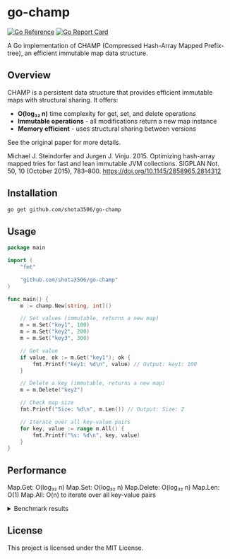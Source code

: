 # go-champ

[![Go Reference](https://pkg.go.dev/badge/github.com/shota3506/go-champ.svg)](https://pkg.go.dev/github.com/shota3506/go-champ)
[![Go Report Card](https://goreportcard.com/badge/github.com/shota3506/go-champ)](https://goreportcard.com/report/github.com/shota3506/go-champ)

A Go implementation of CHAMP (Compressed Hash-Array Mapped Prefix-tree), an efficient immutable map data structure.

## Overview

CHAMP is a persistent data structure that provides efficient immutable maps with structural sharing. It offers:
- **O(log₃₂ n)** time complexity for get, set, and delete operations
- **Immutable operations** - all modifications return a new map instance
- **Memory efficient** - uses structural sharing between versions

See the original paper for more details.

Michael J. Steindorfer and Jurgen J. Vinju. 2015. Optimizing hash-array mapped tries for fast and lean immutable JVM collections. SIGPLAN Not. 50, 10 (October 2015), 783–800. https://doi.org/10.1145/2858965.2814312

## Installation

```bash
go get github.com/shota3506/go-champ
```

## Usage

```go
package main

import (
	"fmt"

	"github.com/shota3506/go-champ"
)

func main() {
	m := champ.New[string, int]()

	// Set values (immutable, returns a new map)
	m = m.Set("key1", 100)
	m = m.Set("key2", 200)
	m = m.Set("key3", 300)

	// Get value
	if value, ok := m.Get("key1"); ok {
		fmt.Printf("key1: %d\n", value) // Output: key1: 100
	}

	// Delete a key (immutable, returns a new map)
	m = m.Delete("key2")

	// Check map size
	fmt.Printf("Size: %d\n", m.Len()) // Output: Size: 2

	// Iterate over all key-value pairs
	for key, value := range m.All() {
		fmt.Printf("%s: %d\n", key, value)
	}
}
```

## Performance

Map.Get: O(log₃₂ n)
Map.Set: O(log₃₂ n)
Map.Delete: O(log₃₂ n)
Map.Len: O(1)
Map.All: O(n) to iterate over all key-value pairs

<details>

<summary>Benchmark results</summary>

```
goos: darwin
goarch: arm64
pkg: github.com/shota3506/go-champ
cpu: Apple M3
BenchmarkMapGet/size_10-8               59344192                19.95 ns/op            0 B/op          0 allocs/op
BenchmarkMapGet/size_100-8              61596108                20.32 ns/op            0 B/op          0 allocs/op
BenchmarkMapGet/size_1000-8             40288735                30.02 ns/op            0 B/op          0 allocs/op
BenchmarkMapGet/size_10000-8            29187522                41.41 ns/op            0 B/op          0 allocs/op
BenchmarkMapGet/size_100000-8           20657718                59.40 ns/op            0 B/op          0 allocs/op
BenchmarkMapGet/size_1000000-8           4170073               278.3 ns/op             0 B/op          0 allocs/op
BenchmarkMapSet/update/size_10-8        10101579               120.5 ns/op           283 B/op          6 allocs/op
BenchmarkMapSet/update/size_100-8        6738126               177.8 ns/op           695 B/op          6 allocs/op
BenchmarkMapSet/update/size_1000-8               4709404               255.2 ns/op          1008 B/op          8 allocs/op
BenchmarkMapSet/update/size_10000-8              2676663               451.9 ns/op          1491 B/op          9 allocs/op
BenchmarkMapSet/update/size_100000-8             1543225               808.5 ns/op          1883 B/op         11 allocs/op
BenchmarkMapSet/update/size_1000000-8            1000000              1582 ns/op            2187 B/op         12 allocs/op
BenchmarkMapSet/insert/size_10-8                 1306065               981.2 ns/op          2176 B/op         12 allocs/op
BenchmarkMapSet/insert/size_100-8                1330926               976.0 ns/op          2179 B/op         12 allocs/op
BenchmarkMapSet/insert/size_1000-8               1300101               981.4 ns/op          2176 B/op         12 allocs/op
BenchmarkMapSet/insert/size_10000-8              1304326               976.2 ns/op          2183 B/op         12 allocs/op
BenchmarkMapSet/insert/size_100000-8             1216014              1013 ns/op            2215 B/op         12 allocs/op
BenchmarkMapSet/insert/size_1000000-8             936553              1312 ns/op            2338 B/op         13 allocs/op
BenchmarkMapDelete/size_10-8                     7906136               148.5 ns/op           287 B/op          7 allocs/op
BenchmarkMapDelete/size_100-8                    6600783               181.2 ns/op           673 B/op          6 allocs/op
BenchmarkMapDelete/size_1000-8                   4256062               282.7 ns/op          1073 B/op          7 allocs/op
BenchmarkMapDelete/size_10000-8                  2536194               473.8 ns/op          1491 B/op          8 allocs/op
BenchmarkMapDelete/size_100000-8                 1563249               767.0 ns/op          1865 B/op         10 allocs/op
BenchmarkMapDelete/size_1000000-8                 841875              1437 ns/op            2253 B/op         12 allocs/op
PASS
ok      github.com/shota3506/go-champ   49.664s
```

</details>

## License

This project is licensed under the MIT License.
